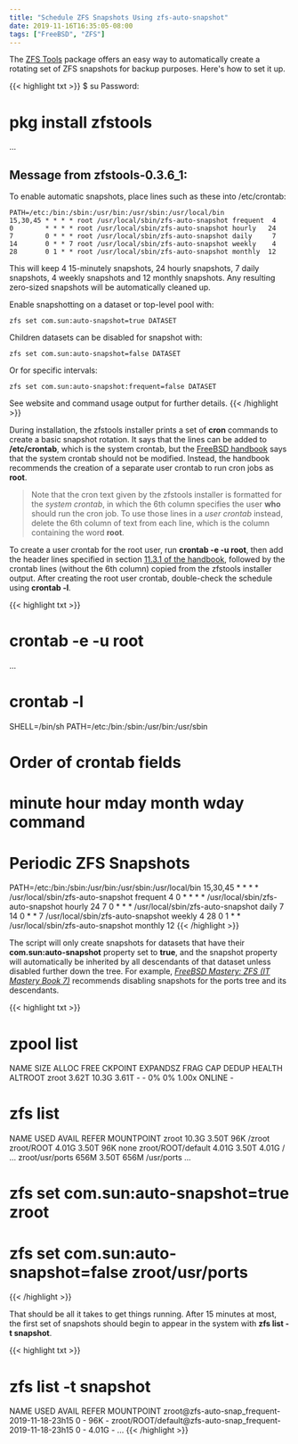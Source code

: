 ```yaml
---
title: "Schedule ZFS Snapshots Using zfs-auto-snapshot"
date: 2019-11-16T16:35:05-08:00
tags: ["FreeBSD", "ZFS"]
---
```


The [ZFS Tools](https://github.com/bdrewery/zfstools) package offers an easy way to automatically create a rotating set of ZFS snapshots for backup purposes.
Here's how to set it up.

<!--more-->

{{< highlight txt >}}
$ su
Password:

# pkg install zfstools
...

Message from zfstools-0.3.6_1:
--
To enable automatic snapshots, place lines such as these into /etc/crontab:

    PATH=/etc:/bin:/sbin:/usr/bin:/usr/sbin:/usr/local/bin
    15,30,45 * * * * root /usr/local/sbin/zfs-auto-snapshot frequent  4
    0        * * * * root /usr/local/sbin/zfs-auto-snapshot hourly   24
    7        0 * * * root /usr/local/sbin/zfs-auto-snapshot daily     7
    14       0 * * 7 root /usr/local/sbin/zfs-auto-snapshot weekly    4
    28       0 1 * * root /usr/local/sbin/zfs-auto-snapshot monthly  12

This will keep 4 15-minutely snapshots, 24 hourly snapshots, 7 daily snapshots,
4 weekly snapshots and 12 monthly snapshots. Any resulting zero-sized snapshots
will be automatically cleaned up.

Enable snapshotting on a dataset or top-level pool with:

    zfs set com.sun:auto-snapshot=true DATASET

Children datasets can be disabled for snapshot with:

    zfs set com.sun:auto-snapshot=false DATASET

Or for specific intervals:

    zfs set com.sun:auto-snapshot:frequent=false DATASET

See website and command usage output for further details.
{{< /highlight >}}

During installation, the zfstools installer prints a set of **cron** commands to create a basic snapshot rotation.
It says that the lines can be added to **/etc/crontab**, which is the system crontab, but the 
[FreeBSD handbook](https://www.freebsd.org/doc/handbook/configtuning-cron.html) says that the system crontab should not be modified.
Instead, the handbook recommends the creation of a separate user crontab to run cron jobs as **root**.

> Note that the cron text given by the zfstools installer is formatted for the *system crontab*, in which the 6th column specifies the user **who** should run the cron job.
To use those lines in a *user crontab* instead, delete the 6th column of text from each line, which is the column containing the word **root**.

To create a user crontab for the root user, run **crontab -e -u root**, then add the header lines specified in section
[11.3.1 of the handbook](https://www.freebsd.org/doc/handbook/configtuning-cron.html),
followed by the crontab lines (without the 6th column) copied from the zfstools installer output.
After creating the root user crontab, double-check the schedule using **crontab -l**.

{{< highlight txt >}}
# crontab -e -u root
...

# crontab -l
SHELL=/bin/sh
PATH=/etc:/bin:/sbin:/usr/bin:/usr/sbin

# Order of crontab fields
# minute hour mday month wday command

# Periodic ZFS Snapshots
PATH=/etc:/bin:/sbin:/usr/bin:/usr/sbin:/usr/local/bin
15,30,45 *    *    *     *    /usr/local/sbin/zfs-auto-snapshot frequent  4
0        *    *    *     *    /usr/local/sbin/zfs-auto-snapshot hourly   24
7        0    *    *     *    /usr/local/sbin/zfs-auto-snapshot daily     7
14       0    *    *     7    /usr/local/sbin/zfs-auto-snapshot weekly    4
28       0    1    *     *    /usr/local/sbin/zfs-auto-snapshot monthly  12
{{< /highlight >}}

The script will only create snapshots for datasets that have their **com.sun:auto-snapshot** property set to **true**, and
the snapshot property will automatically be inherited by all descendants of that dataset unless disabled further down the tree.
For example, [_FreeBSD Mastery: ZFS (IT Mastery Book 7)_](https://www.amazon.com/FreeBSD-Mastery-ZFS-Book-ebook/dp/B00Y32OHNM) recommends disabling snapshots for the ports tree and its descendants.

{{< highlight txt >}}
# zpool list
NAME    SIZE  ALLOC   FREE  CKPOINT  EXPANDSZ   FRAG    CAP  DEDUP  HEALTH  ALTROOT
zroot  3.62T  10.3G  3.61T        -         -     0%     0%  1.00x  ONLINE  -

# zfs list
NAME                                      USED  AVAIL  REFER  MOUNTPOINT
zroot                                    10.3G  3.50T    96K  /zroot
zroot/ROOT                               4.01G  3.50T    96K  none
zroot/ROOT/default                       4.01G  3.50T  4.01G  /
...
zroot/usr/ports                           656M  3.50T   656M  /usr/ports
...

# zfs set com.sun:auto-snapshot=true zroot
# zfs set com.sun:auto-snapshot=false zroot/usr/ports
{{< /highlight >}}

That should be all it takes to get things running. After 15 minutes at most, the first set of snapshots should begin to appear in the system with **zfs list -t snapshot**.

{{< highlight txt >}}
# zfs list -t snapshot
NAME
 USED  AVAIL  REFER  MOUNTPOINT
zroot@zfs-auto-snap_frequent-2019-11-18-23h15
    0      -    96K  -
zroot/ROOT/default@zfs-auto-snap_frequent-2019-11-18-23h15
    0      -  4.01G  -
...
{{< /highlight >}}
